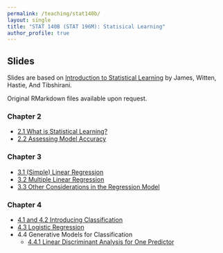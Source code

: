 ```yaml
---
permalink: /teaching/stat140b/
layout: single
title: "STAT 140B (STAT 196M): Statisical Learning"
author_profile: true
---
```


## Slides

Slides are based on [Introduction to Statistical Learning](https://www.statlearning.com/) by James, Witten, Hastie, And Tibshirani. 

Original RMarkdown files available upon request. 

### Chapter 2
- <a href="https://lgpperry.github.io/teaching/stat140b/slides/Slides_2_1.pdf">2.1 What is Statistical Learning?</a>
- <a href="https://lgpperry.github.io/teaching/stat140b/slides/Slides_2_2.pdf">2.2 Assessing Model Accuracy</a>

### Chapter 3
- <a href="https://lgpperry.github.io/teaching/stat140b/slides/Slides_3_1.pdf">3.1 (Simple) Linear Regression</a>
- <a href="https://lgpperry.github.io/teaching/stat140b/slides/Slides_3_2.pdf">3.2 Multiple Linear Regression</a>
- <a href="https://lgpperry.github.io/teaching/stat140b/slides/Slides_3_3.pdf">3.3 Other Considerations in the Regression Model</a>

### Chapter 4
- <a href="https://lgpperry.github.io/teaching/stat140b/slides/Slides_4_1.pdf">4.1 and 4.2 Introducing Classification</a>
- <a href="https://lgpperry.github.io/teaching/stat140b/slides/Slides_4_3.pdf">4.3 Logistic Regression</a>
- 4.4 Generative Models for Classification
    - <a href="https://lgpperry.github.io/teaching/stat140b/slides/Slides_4_4_1.pdf">4.4.1 Linear Discriminant Analysis for One Predictor</a>

